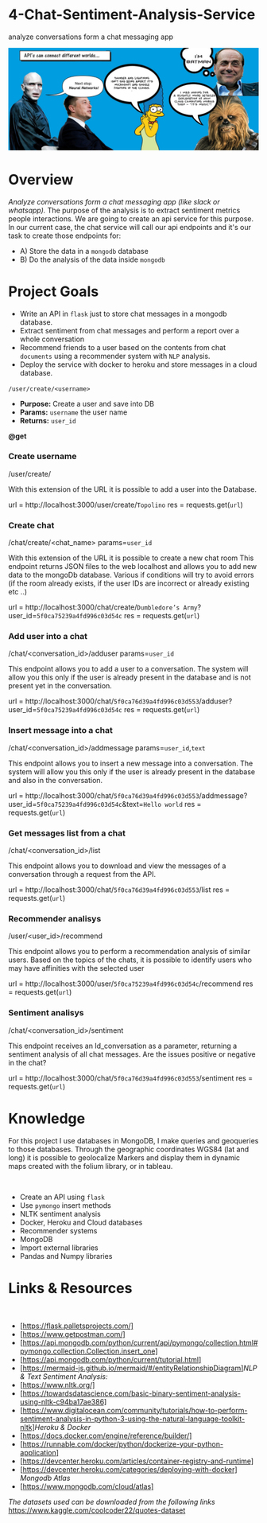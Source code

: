 # 4-Chat-Sentiment-Analysis-Service
analyze conversations form a chat messaging app

<img src="/inputs/image.jpeg">

# Overview
*Analyze conversations form a chat messaging app (like slack or whatsapp).* 
The purpose of the analysis is to extract sentiment metrics people interactions.
We are going to create an api service for this purpose. In our current case, the chat service will call our api
endpoints and it's our task to create those endpoints for:
​
- A) Store the data in a `mongodb` database
- B) Do the analysis of the data inside `mongodb`


# Project Goals

- Write an API in `flask` just to store chat messages in a mongodb database.
- Extract sentiment from chat messages and perform a report over a whole conversation
- Recommend friends to a user based on the contents from chat `documents` using a recommender system with `NLP` analysis.
- Deploy the service with docker to heroku and store messages in a cloud database.
​

`/user/create/<username>`
​
  - **Purpose:** Create a user and save into DB
  - **Params:** `username` the user name
  - **Returns:** `user_id`


**@get**
### Create username
/user/create/<username>

With this extension of the URL it is possible to add a user into the Database.

url = http://localhost:3000/user/create/`Topolino`
res = requests.get(`url`)

### Create chat
/chat/create/<chat_name> params=`user_id` 

With this extension of the URL it is possible to create a new chat room
This endpoint returns JSON files to the web localhost and allows you to add new data to the mongoDb database. 
Various if conditions will try to avoid errors (if the room already exists, if the user IDs are incorrect or already existing etc ..)

url = http://localhost:3000/chat/create/`Dumbledore’s Army`?user_id=`5f0ca75239a4fd996c03d54c`
res = requests.get(`url`)

### Add user into a chat
/chat/<conversation_id>/adduser params=`user_id` 

This endpoint allows you to add a user to a conversation.
The system will allow you this only if the user is already present in the database and is not present yet in the conversation.

url = http://localhost:3000/chat/`5f0ca76d39a4fd996c03d553`/adduser?user_id=`5f0ca75239a4fd996c03d54c`
res = requests.get(`url`)

### Insert message into a chat
/chat/<conversation_id>/addmessage params=`user_id`,`text`

This endpoint allows you to insert a new message into a conversation.
The system will allow you this only if the user is already present in the database and also in the conversation.

url = http://localhost:3000/chat/`5f0ca76d39a4fd996c03d553`/addmessage?user_id=`5f0ca75239a4fd996c03d54c`&text=`Hello world`
res = requests.get(`url`)

### Get messages list from a chat
/chat/<conversation_id>/list

This endpoint allows you to download and view the messages of a conversation through a request from the API.

url =  http://localhost:3000/chat/`5f0ca76d39a4fd996c03d553`/list
res = requests.get(`url`)

### Recommender analisys
/user/<user_id>/recommend

This endpoint allows you to perform a recommendation analysis of similar users.
Based on the topics of the chats, it is possible to identify users who may have affinities with the selected user

url =  http://localhost:3000/user/`5f0ca75239a4fd996c03d54c`/recommend
res = requests.get(`url`)

### Sentiment analisys
/chat/<conversation_id>/sentiment

This endpoint receives an Id_conversation as a parameter, returning a sentiment analysis of all chat messages.
Are the issues positive or negative in the chat?

url =  http://localhost:3000/chat/`5f0ca76d39a4fd996c03d553`/sentiment
res = requests.get(`url`)



# Knowledge

For this project I use databases in MongoDB, I make queries and geoqueries to those databases. 
Through the geographic coordinates WGS84 (lat and long) it is possible to geolocalize Markers and display them in dynamic maps created with the folium library, or in tableau.



​
* Create an API using `flask`
* Use `pymongo` insert methods
* NLTK sentiment analysis
* Docker, Heroku and Cloud databases
* Recommender systems
* MongoDB
* Import external libraries
* Pandas and Numpy libraries


# Links & Resources

​
- [https://flask.palletsprojects.com/]
- [https://www.getpostman.com/]
- [https://api.mongodb.com/python/current/api/pymongo/collection.html#pymongo.collection.Collection.insert_one]
- [https://api.mongodb.com/python/current/tutorial.html]
- [https://mermaid-js.github.io/mermaid/#/entityRelationshipDiagram]
​
*NLP & Text Sentiment Analysis:*
​
- [https://www.nltk.org/]
- [https://towardsdatascience.com/basic-binary-sentiment-analysis-using-nltk-c94ba17ae386]
- [https://www.digitalocean.com/community/tutorials/how-to-perform-sentiment-analysis-in-python-3-using-the-natural-language-toolkit-nltk]
​
*Heroku & Docker*
​
- [<https://docs.docker.com/engine/reference/builder/]>
- [<https://runnable.com/docker/python/dockerize-your-python-application]>
- [<https://devcenter.heroku.com/articles/container-registry-and-runtime]>
- [<https://devcenter.heroku.com/categories/deploying-with-docker]>
​
*Mongodb Atlas*
​
- [<https://www.mongodb.com/cloud/atlas]>

*The datasets used can be downloaded from the following links*\
https://www.kaggle.com/coolcoder22/quotes-dataset